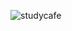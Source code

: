 ![studycafe](https://user-images.githubusercontent.com/87554077/127770795-75cfbcff-551b-4648-bad1-ca88a9bcb30a.png)
